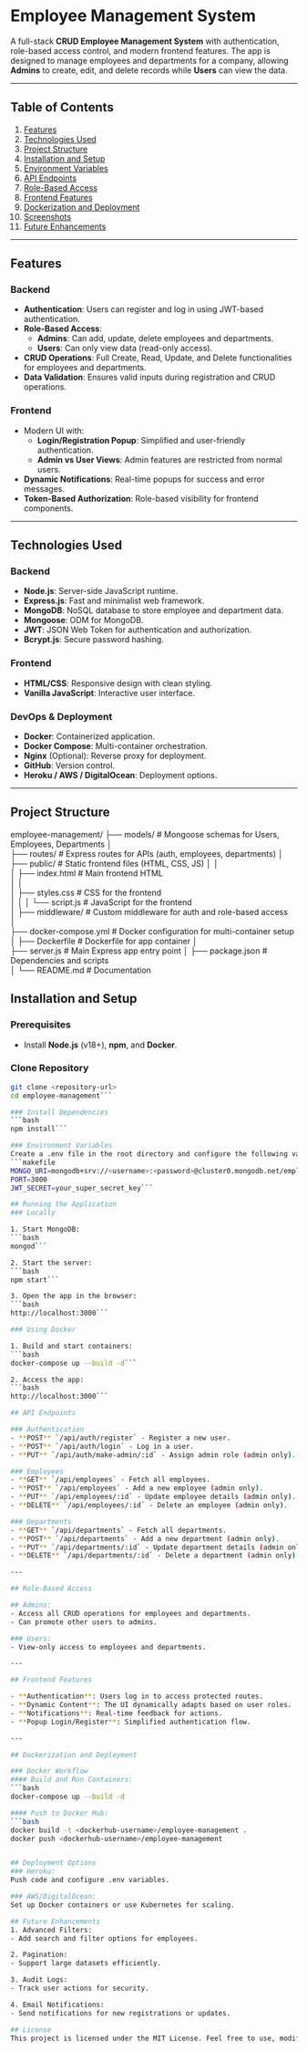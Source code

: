 # Employee Management System

A full-stack **CRUD Employee Management System** with authentication, role-based access control, and modern frontend features. The app is designed to manage employees and departments for a company, allowing **Admins** to create, edit, and delete records while **Users** can view the data.

---

## Table of Contents

1. [Features](#features)
2. [Technologies Used](#technologies-used)
3. [Project Structure](#project-structure)
4. [Installation and Setup](#installation-and-setup)
5. [Environment Variables](#environment-variables)
6. [API Endpoints](#api-endpoints)
7. [Role-Based Access](#role-based-access)
8. [Frontend Features](#frontend-features)
9. [Dockerization and Deployment](#dockerization-and-deployment)
10. [Screenshots](#screenshots)
11. [Future Enhancements](#future-enhancements)

---

## Features

### Backend
- **Authentication**: Users can register and log in using JWT-based authentication.
- **Role-Based Access**: 
  - **Admins**: Can add, update, delete employees and departments.
  - **Users**: Can only view data (read-only access).
- **CRUD Operations**: Full Create, Read, Update, and Delete functionalities for employees and departments.
- **Data Validation**: Ensures valid inputs during registration and CRUD operations.

### Frontend
- Modern UI with:
  - **Login/Registration Popup**: Simplified and user-friendly authentication.
  - **Admin vs User Views**: Admin features are restricted from normal users.
- **Dynamic Notifications**: Real-time popups for success and error messages.
- **Token-Based Authorization**: Role-based visibility for frontend components.

---

## Technologies Used

### Backend
- **Node.js**: Server-side JavaScript runtime.
- **Express.js**: Fast and minimalist web framework.
- **MongoDB**: NoSQL database to store employee and department data.
- **Mongoose**: ODM for MongoDB.
- **JWT**: JSON Web Token for authentication and authorization.
- **Bcrypt.js**: Secure password hashing.

### Frontend
- **HTML/CSS**: Responsive design with clean styling.
- **Vanilla JavaScript**: Interactive user interface.

### DevOps & Deployment
- **Docker**: Containerized application.
- **Docker Compose**: Multi-container orchestration.
- **Nginx** (Optional): Reverse proxy for deployment.
- **GitHub**: Version control.
- **Heroku / AWS / DigitalOcean**: Deployment options.

---

## Project Structure
employee-management/
├── models/ # Mongoose schemas for Users, Employees, Departments
│  
├── routes/ # Express routes for APIs (auth, employees, departments)
│  
├── public/ # Static frontend files (HTML, CSS, JS)
│   │  
│   ├── index.html # Main frontend HTML  
│   │  
│   ├── styles.css # CSS for the frontend  
│   │ 
│   └── script.js # JavaScript for the frontend  
│ 
├── middleware/ # Custom middleware for auth and role-based access  
│  
├── docker-compose.yml # Docker configuration for multi-container setup
│ 
├── Dockerfile # Dockerfile for app container
│  
├── server.js # Main Express app entry point
│ 
├── package.json # Dependencies and scripts  
│ 
└── README.md # Documentation



## Installation and Setup

### Prerequisites
- Install **Node.js** (v18+), **npm**, and **Docker**.

### Clone Repository
```bash
git clone <repository-url>
cd employee-management```

### Install Dependencies
```bash
npm install```

### Environment Variables
Create a .env file in the root directory and configure the following variables:
```makefile
MONGO_URI=mongodb+srv://<username>:<password>@cluster0.mongodb.net/employeeManagement?retryWrites=true&w=majority
PORT=3000
JWT_SECRET=your_super_secret_key```

## Running the Application
### Locally

1. Start MongoDB:  
```bash
mongod```

2. Start the server:  
```bash
npm start```

3. Open the app in the browser:  
```bash
http://localhost:3000```

### Using Docker

1. Build and start containers:
```bash
docker-compose up --build -d```

2. Access the app:
```bash
http://localhost:3000```

## API Endpoints

### Authentication
- **POST** `/api/auth/register` - Register a new user.
- **POST** `/api/auth/login` - Log in a user.
- **PUT** `/api/auth/make-admin/:id` - Assign admin role (admin only).

### Employees
- **GET** `/api/employees` - Fetch all employees.
- **POST** `/api/employees` - Add a new employee (admin only).
- **PUT** `/api/employees/:id` - Update employee details (admin only).
- **DELETE** `/api/employees/:id` - Delete an employee (admin only).

### Departments
- **GET** `/api/departments` - Fetch all departments.
- **POST** `/api/departments` - Add a new department (admin only).
- **PUT** `/api/departments/:id` - Update department details (admin only).
- **DELETE** `/api/departments/:id` - Delete a department (admin only).

---

## Role-Based Access

## Admins:
- Access all CRUD operations for employees and departments.
- Can promote other users to admins.

### Users:
- View-only access to employees and departments.

---

## Frontend Features

- **Authentication**: Users log in to access protected routes.
- **Dynamic Content**: The UI dynamically adapts based on user roles.
- **Notifications**: Real-time feedback for actions.
- **Popup Login/Register**: Simplified authentication flow.

---

## Dockerization and Deployment

### Docker Workflow
#### Build and Run Containers:
```bash
docker-compose up --build -d

#### Push to Docker Hub:
```bash
docker build -t <dockerhub-username>/employee-management .
docker push <dockerhub-username>/employee-management


## Deployment Options
### Heroku:
Push code and configure .env variables.

### AWS/DigitalOcean:
Set up Docker containers or use Kubernetes for scaling.

## Future Enhancements
1. Advanced Filters:
- Add search and filter options for employees.

2. Pagination:
- Support large datasets efficiently.

3. Audit Logs:
- Track user actions for security.

4. Email Notifications:
- Send notifications for new registrations or updates.

## License
This project is licensed under the MIT License. Feel free to use, modify, and distribute.